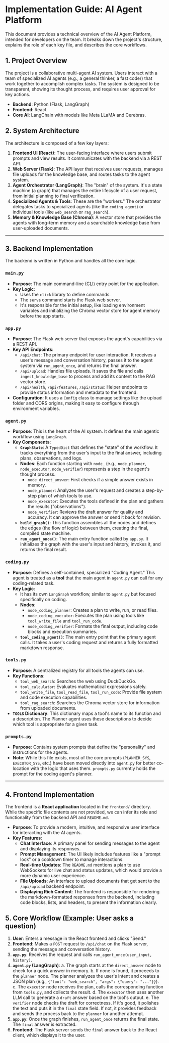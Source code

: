 # Implementation Guide: AI Agent Platform

This document provides a technical overview of the AI Agent Platform, intended for developers on the team. It breaks down the project's structure, explains the role of each key file, and describes the core workflows.

## 1. Project Overview

The project is a collaborative multi-agent AI system. Users interact with a team of specialized AI agents (e.g., a general thinker, a fast coder) that work together to accomplish complex tasks. The system is designed to be transparent, showing its thought process, and requires user approval for key actions.

- **Backend**: Python (Flask, LangGraph)
- **Frontend**: React
- **Core AI**: LangChain with models like Meta LLaMA and Cerebras.

## 2. System Architecture

The architecture is composed of a few key layers:

1.  **Frontend UI (React)**: The user-facing interface where users submit prompts and view results. It communicates with the backend via a REST API.
2.  **Web Server (Flask)**: The API layer that receives user requests, manages file uploads for the knowledge base, and routes tasks to the agent system.
3.  **Agent Orchestrator (LangGraph)**: The "brain" of the system. It's a state machine (a graph) that manages the entire lifecycle of a user request, from initial planning to final verification.
4.  **Specialized Agents & Tools**: These are the "workers." The orchestrator delegates tasks to specialized agents (like the `coding_agent`) or individual tools (like `web_search` or `rag_search`).
5.  **Memory & Knowledge Base (Chroma)**: A vector store that provides the agents with long-term memory and a searchable knowledge base from user-uploaded documents.

---

## 3. Backend Implementation

The backend is written in Python and handles all the core logic.

### `main.py`

*   **Purpose**: The main command-line (CLI) entry point for the application.
*   **Key Logic**:
    *   Uses the `click` library to define commands.
    *   The `serve` command starts the Flask web server.
    *   It's responsible for the initial setup, like loading environment variables and initializing the Chroma vector store for agent memory before the app starts.

### `app.py`

*   **Purpose**: The Flask web server that exposes the agent's capabilities via a REST API.
*   **Key API Endpoints**:
    *   `/api/chat`: The primary endpoint for user interaction. It receives a user's message and conversation history, passes it to the agent system via `run_agent_once`, and returns the final answer.
    *   `/api/upload`: Handles file uploads. It saves the file and calls `ingest_knowledge_base` to process and add its content to the RAG vector store.
    *   `/api/health`, `/api/features`, `/api/status`: Helper endpoints to provide status information and metadata to the frontend.
*   **Configuration**: It uses a `Config` class to manage settings like the upload folder and CORS origins, making it easy to configure through environment variables.

### `agent.py`

*   **Purpose**: This is the heart of the AI system. It defines the main agentic workflow using `LangGraph`.
*   **Key Components**:
    *   **`GraphState`**: A `TypedDict` that defines the "state" of the workflow. It tracks everything from the user's input to the final answer, including plans, observations, and logs.
    *   **Nodes**: Each function starting with `node_` (e.g., `node_planner`, `node_executor`, `node_verifier`) represents a step in the agent's thought process.
        *   `node_direct_answer`: First checks if a simple answer exists in memory.
        *   `node_planner`: Analyzes the user's request and creates a step-by-step plan of which tools to use.
        *   `node_executor`: Executes the tools defined in the plan and gathers the results ("observations").
        *   `node_verifier`: Reviews the draft answer for quality and accuracy. It can approve the answer or send it back for revision.
    *   **`build_graph()`**: This function assembles all the nodes and defines the edges (the flow of logic) between them, creating the final, compiled state machine.
    *   **`run_agent_once()`**: The main entry function called by `app.py`. It initializes the graph with the user's input and history, invokes it, and returns the final result.

### `coding.py`

*   **Purpose**: Defines a self-contained, specialized "Coding Agent." This agent is treated as a **tool** that the main agent in `agent.py` can call for any coding-related task.
*   **Key Logic**:
    *   It has its own `LangGraph` workflow, similar to `agent.py` but focused specifically on coding.
    *   **Nodes**:
        *   `node_coding_planner`: Creates a plan to write, run, or read files.
        *   `node_coding_executor`: Executes the plan using tools like `tool_write_file` and `tool_run_code`.
        *   `node_coding_verifier`: Formats the final output, including code blocks and execution summaries.
    *   **`tool_coding_agent()`**: The main entry point that the primary agent calls. It takes a user's coding request and returns a fully formatted markdown response.

### `tools.py`

*   **Purpose**: A centralized registry for all tools the agents can use.
*   **Key Functions**:
    *   `tool_web_search`: Searches the web using DuckDuckGo.
    *   `tool_calculator`: Evaluates mathematical expressions safely.
    *   `tool_write_file`, `tool_read_file`, `tool_run_code`: Provide file system and code execution capabilities.
    *   `tool_rag_search`: Searches the Chroma vector store for information from uploaded documents.
*   **`TOOLS` Dictionary**: This dictionary maps a tool's name to its function and a description. The Planner agent uses these descriptions to decide which tool is appropriate for a given task.

### `prompts.py`

*   **Purpose**: Contains system prompts that define the "personality" and instructions for the agents.
*   **Note**: While this file exists, most of the core prompts (`PLANNER_SYS`, `EXECUTOR_SYS`, etc.) have been moved directly into `agent.py` for better co-location with the logic that uses them. `prompts.py` currently holds the prompt for the coding agent's planner.

---

## 4. Frontend Implementation

The frontend is a **React application** located in the `frontend/` directory. While the specific file contents are not provided, we can infer its role and functionality from the backend API and `README.md`.

*   **Purpose**: To provide a modern, intuitive, and responsive user interface for interacting with the AI agents.
*   **Key Features**:
    *   **Chat Interface**: A primary panel for sending messages to the agent and displaying its responses.
    *   **Prompt Management**: The UI likely includes features like a "prompt lock" or a cooldown timer to manage interactions.
    *   **Real-time Updates**: The `README.md` mentions a plan to use WebSockets for live chat and status updates, which would provide a more dynamic user experience.
    *   **File Uploads**: An interface to upload documents that get sent to the `/api/upload` backend endpoint.
    *   **Displaying Rich Content**: The frontend is responsible for rendering the markdown-formatted responses from the backend, including code blocks, lists, and headers, to present the information clearly.

## 5. Core Workflow (Example: User asks a question)

1.  **User**: Enters a message in the React frontend and clicks "Send."
2.  **Frontend**: Makes a `POST` request to `/api/chat` on the Flask server, sending the message and conversation history.
3.  **`app.py`**: Receives the request and calls `run_agent_once(user_input, history)`.
4.  **`agent.py` (LangGraph)**:
    a. The graph starts at the `direct_answer` node to check for a quick answer in memory.
    b. If none is found, it proceeds to the `planner` node. The planner analyzes the user's intent and creates a JSON plan (e.g., `{"tool": "web_search", "args": {"query": "..."}}`).
    c. The `executor` node receives the plan, calls the corresponding function from `tools.py`, and collects the result.
    d. The `executor` then uses another LLM call to generate a `draft` answer based on the tool's output.
    e. The `verifier` node checks the draft for correctness. If it's good, it polishes the text and puts it in the `final` state field. If not, it provides feedback and sends the process back to the `planner` for another attempt.
5.  **`app.py`**: Once the graph finishes, `run_agent_once` returns the final state. The `final` answer is extracted.
6.  **Frontend**: The Flask server sends the `final` answer back to the React client, which displays it to the user.